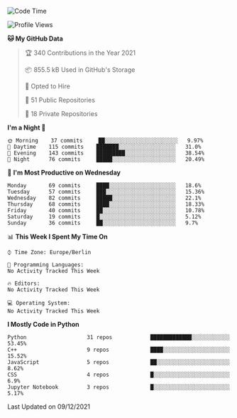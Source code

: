 <!--START_SECTION:waka-->
![Code Time](http://img.shields.io/badge/Code%20Time-4%20mins-blue)

![Profile Views](http://img.shields.io/badge/Profile%20Views-0-blue)

**🐱 My GitHub Data** 

> 🏆 340 Contributions in the Year 2021
 > 
> 📦 855.5 kB Used in GitHub's Storage 
 > 
> 💼 Opted to Hire
 > 
> 📜 51 Public Repositories 
 > 
> 🔑 18 Private Repositories  
 > 
**I'm a Night 🦉** 

```text
🌞 Morning    37 commits     ██░░░░░░░░░░░░░░░░░░░░░░░   9.97% 
🌆 Daytime    115 commits    ███████░░░░░░░░░░░░░░░░░░   31.0% 
🌃 Evening    143 commits    █████████░░░░░░░░░░░░░░░░   38.54% 
🌙 Night      76 commits     █████░░░░░░░░░░░░░░░░░░░░   20.49%

```
📅 **I'm Most Productive on Wednesday** 

```text
Monday       69 commits     ████░░░░░░░░░░░░░░░░░░░░░   18.6% 
Tuesday      57 commits     ███░░░░░░░░░░░░░░░░░░░░░░   15.36% 
Wednesday    82 commits     █████░░░░░░░░░░░░░░░░░░░░   22.1% 
Thursday     68 commits     ████░░░░░░░░░░░░░░░░░░░░░   18.33% 
Friday       40 commits     ██░░░░░░░░░░░░░░░░░░░░░░░   10.78% 
Saturday     19 commits     █░░░░░░░░░░░░░░░░░░░░░░░░   5.12% 
Sunday       36 commits     ██░░░░░░░░░░░░░░░░░░░░░░░   9.7%

```


📊 **This Week I Spent My Time On** 

```text
⌚︎ Time Zone: Europe/Berlin

💬 Programming Languages: 
No Activity Tracked This Week

🔥 Editors: 
No Activity Tracked This Week

💻 Operating System: 
No Activity Tracked This Week

```

**I Mostly Code in Python** 

```text
Python                   31 repos            █████████████░░░░░░░░░░░░   53.45% 
C++                      9 repos             ████░░░░░░░░░░░░░░░░░░░░░   15.52% 
JavaScript               5 repos             ██░░░░░░░░░░░░░░░░░░░░░░░   8.62% 
CSS                      4 repos             █░░░░░░░░░░░░░░░░░░░░░░░░   6.9% 
Jupyter Notebook         3 repos             █░░░░░░░░░░░░░░░░░░░░░░░░   5.17%

```



 Last Updated on 09/12/2021
<!--END_SECTION:waka-->　　
